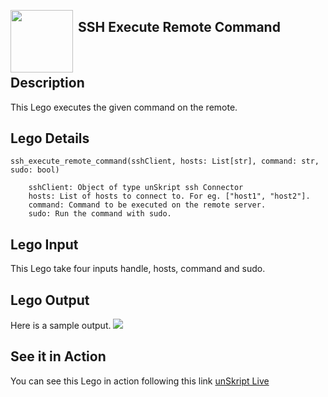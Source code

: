 [<img align="left" src="https://unskript.com/assets/favicon.png" width="100" height="100" style="padding-right: 5px">](https://unskript.com/assets/favicon.png) 
<h2>SSH Execute Remote Command</h2>

<br>

## Description
This Lego executes the given command on the remote.


## Lego Details

    ssh_execute_remote_command(sshClient, hosts: List[str], command: str, sudo: bool)

        sshClient: Object of type unSkript ssh Connector
        hosts: List of hosts to connect to. For eg. ["host1", "host2"].
        command: Command to be executed on the remote server.
        sudo: Run the command with sudo.

## Lego Input
This Lego take four inputs handle, hosts, command and sudo.

## Lego Output
Here is a sample output.
<img src="./1.png">

## See it in Action

You can see this Lego in action following this link [unSkript Live](https://us.app.unskript.io)
